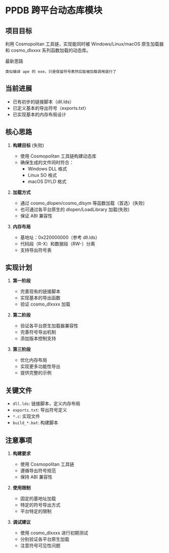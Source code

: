 # PPDB 跨平台动态库模块

## 项目目标

利用 Cosmopolitan 工具链，实现能同时被 Windows/Linux/macOS 原生加载器和 cosmo_dlxxxx 系列函数加载的动态库。

最新思路

```
类似编译 ape 的 exe，只是保留符号表然后能被加载调用就行了
```

## 当前进展

- 已有初步的链接脚本（dll.lds）
- 已定义基本的导出符号（exports.txt）
- 已实现基本的内存布局设计

## 核心思路

1. **构建目标** (失败)
   - 使用 Cosmopolitan 工具链构建动态库
   - 确保生成的文件同时符合：
     * Windows DLL 格式
     * Linux SO 格式
     * macOS DYLD 格式

2. **加载方式** 
   - 通过 cosmo_dlopen/cosmo_dlsym 等函数加载（首选）(失败)
   - 也可通过各平台原生的 dlopen/LoadLibrary 加载(失败)
   - 保证 ABI 兼容性

3. **内存布局**
   - 基地址：0x220000000（参考 dll.lds）
   - 代码段（R-X）和数据段（RW-）分离
   - 支持导出符号表

## 实现计划

1. **第一阶段**
   - 完善现有的链接脚本
   - 实现基本的导出函数
   - 验证 cosmo_dlxxxx 加载

2. **第二阶段**
   - 验证各平台原生加载器兼容性
   - 完善符号导出机制
   - 添加版本控制支持

3. **第三阶段**
   - 优化内存布局
   - 实现更多功能性导出
   - 提供完整的示例

## 关键文件

- `dll.lds`: 链接脚本，定义内存布局
- `exports.txt`: 导出符号定义
- `*.c`: 实现文件
- `build_*.bat`: 构建脚本

## 注意事项

1. **构建要求**
   - 使用 Cosmopolitan 工具链
   - 遵循导出符号规范
   - 保持 ABI 兼容性

2. **使用限制**
   - 固定的基地址加载
   - 特定的符号导出方式
   - 平台特定的限制

3. **调试建议**
   - 使用 cosmo_dlxxxx 进行初期测试
   - 分别验证各平台原生加载
   - 注意符号可见性问题 
